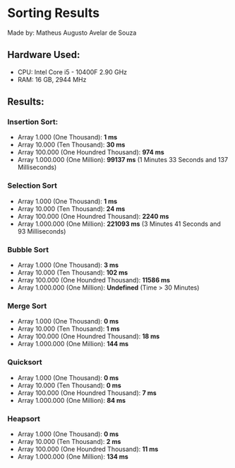 # Sorting Results
Made by: Matheus Augusto Avelar de Souza

## Hardware Used: 
* CPU: Intel Core i5 - 10400F 2.90 GHz
* RAM: 16 GB, 2944 MHz

## Results:
### Insertion Sort: 
* Array 1.000 (One Thousand): **1 ms**
* Array 10.000 (Ten Thousand): **30 ms**
* Array 100.000 (One Houndred Thousand): **974 ms**
* Array 1.000.000 (One Million): **99137 ms** (1 Minutes 33 Seconds and 137 Milliseconds)

### Selection Sort 
* Array 1.000 (One Thousand): **1 ms**
* Array 10.000 (Ten Thousand): **24 ms**
* Array 100.000 (One Houndred Thousand): **2240 ms**
* Array 1.000.000 (One Million): **221093 ms** (3 Minutes 41 Seconds and 93 Milliseconds)

### Bubble Sort 
* Array 1.000 (One Thousand): **3 ms**
* Array 10.000 (Ten Thousand): **102 ms**
* Array 100.000 (One Houndred Thousand): **11586 ms**
* Array 1.000.000 (One Million): **Undefined** (Time > 30 Minutes)

### Merge Sort 
* Array 1.000 (One Thousand): **0 ms**
* Array 10.000 (Ten Thousand): **1 ms**
* Array 100.000 (One Houndred Thousand): **18 ms**
* Array 1.000.000 (One Million): **144 ms**

### Quicksort 
* Array 1.000 (One Thousand): **0 ms**
* Array 10.000 (Ten Thousand): **0 ms**
* Array 100.000 (One Houndred Thousand): **7 ms**
* Array 1.000.000 (One Million): **84 ms**

### Heapsort 
* Array 1.000 (One Thousand): **0 ms**
* Array 10.000 (Ten Thousand): **2 ms**
* Array 100.000 (One Houndred Thousand): **11 ms**
* Array 1.000.000 (One Million): **134 ms**